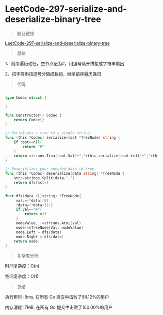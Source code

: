 # LeetCode-297-serialize-and-deserialize-binary-tree

>题目链接

[LeetCode-297-serialize-and-deserialize-binary-tree](https://leetcode-cn.com/problems/serialize-and-deserialize-binary-tree/)

>思路

1、前序遍历递归，空节点记为#，用逗号隔开拼接成字符串输出

2、把字符串按逗号分隔成数组，继续前序遍历递归

>代码

```go

type Codec struct {

}

func Constructor() Codec {
    return Codec{}
}

// Serializes a tree to a single string.
func (this *Codec) serialize(root *TreeNode) string {
    if root==nil{
        return "#"
    }
    return strconv.Itoa(root.Val)+","+this.serialize(root.Left)+","+this.serialize(root.Right)
}

// Deserializes your encoded data to tree.
func (this *Codec) deserialize(data string) *TreeNode {
    str:=strings.Split(data,",")
    return dfs(&str)
}

func dfs(data *[]string) *TreeNode{
     val:=(*data)[0]
     *data=(*data)[1:]
     if val=="#"{
         return nil
     }
     nodeValue,_:=strconv.Atoi(val)
     node:=&TreeNode{Val: nodeValue}
     node.Left = dfs(data)
     node.Right = dfs(data)
    return node
}
```

>复杂度分析

时间复杂度：O(n)

空间复杂度：O(1)

>总结

执行用时 :8ms, 在所有 Go 提交中击败了98.12%的用户

内存消耗 :7MB, 在所有 Go 提交中击败了100.00%的用户
